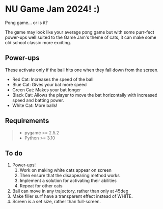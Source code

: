# NU Game Jam 2024! :)
Pong game... or is it?

The game may look like your average pong game but with some purr-fect power-ups well suited to the Game Jam's theme of cats, it can make some old school classic more exciting.

## Power-ups
These activate only if the ball hits one when they fall down from the screen.

- Red Cat: Increases the speed of the ball
- Blue Cat: Gives your bat more speed
- Green Cat: Makes your bat longer
- Black Cat: Allows the player to move the bat horizontally with increased speed and batting power.
- White Cat: More balls!

## Requirements
> - pygame >= 2.5.2 
> - Python >= 3.10

## To do
1. Power-ups!
   1. Work on making white cats appear on screen
   2. Then ensure that the disappearing method works
   3. Implement a solution for activating their abilities
   4. Repeat for other cats
2. Ball can move in any trajectory, rather than only at 45deg
3. Make filler surf have a transparent effect instead of WHITE.
4. Screen is a set size, rather than full-screen.
